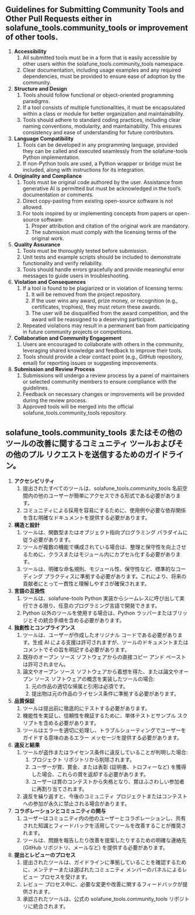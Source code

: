 ## **Guidelines for Submitting Community Tools and Other Pull Requests either in solafune_tools.community_tools or improvement of other tools.**

1. **Accessibility**
    1. All submitted tools must be in a form that is easily accessible by other users within the solafune_tools.community_tools namespace.
    2. Clear documentation, including usage examples and any required dependencies, must be provided to ensure ease of adoption by the community.
2. **Structure and Design**
    1. Tools should follow functional or object-oriented programming paradigms.
    2. If a tool consists of multiple functionalities, it must be encapsulated within a class or module for better organization and maintainability.
    3. Tools should adhere to standard coding practices, including clear naming conventions, modularity, and maintainability. This ensures consistency and ease of understanding for future contributors.
3. **Language Compatibility**
    1. Tools can be developed in any programming language, provided they can be called and executed seamlessly from the solafune-tools Python implementation.
    2. If non-Python tools are used, a Python wrapper or bridge must be included, along with instructions for its integration.
4. **Originality and Compliance**
    1. Tools must be original code authored by the user. Assistance from generative AI is permitted but must be acknowledged in the tool’s documentation or comments.
    2. Direct copy-pasting from existing open-source software is not allowed.
    3. For tools inspired by or implementing concepts from papers or open-source software:
        1. Proper attribution and citation of the original work are mandatory.
        2. The submission must comply with the licensing terms of the original work.
5. **Quality Assurance**
    1. Tools must be thoroughly tested before submission.
    2. Unit tests and example scripts should be included to demonstrate functionality and verify reliability.
    3. Tools should handle errors gracefully and provide meaningful error messages to guide users in troubleshooting.
6. **Violation and Consequences**
    1. If a tool is found to be plagiarized or in violation of licensing terms:
        1. It will be removed from the project repository.
        2. If the user wins any award, prize money, or recognition (e.g., certificates, trophies), they must return these awards.
        3. The user will be disqualified from the award competition, and the award will be reassigned to a deserving participant.
    2. Repeated violations may result in a permanent ban from participating in future community projects or competitions.
7. **Collaboration and Community Engagement**
    1. Users are encouraged to collaborate with others in the community, leveraging shared knowledge and feedback to improve their tools.
    2. Tools should provide a clear contact point (e.g., GitHub repository, email) for reporting issues or suggesting improvements.
8. **Submission and Review Process**
    1. Submissions will undergo a review process by a panel of maintainers or selected community members to ensure compliance with the guidelines.
    2. Feedback on necessary changes or improvements will be provided during the review process.
    3. Approved tools will be merged into the official solafune_tools.community_tools repository.

## solafune_tools.community_tools またはその他のツールの改善に関するコミュニティ ツールおよびその他のプル リクエストを送信するためのガイドライン。

1. **アクセシビリティ**
    1. 提出されたすべてのツールは、solafune_tools.community_tools 名前空間内の他のユーザーが簡単にアクセスできる形式である必要があります。
    2. コミュニティによる採用を容易にするために、使用例や必要な依存関係を含む明確なドキュメントを提供する必要があります。
2. **構造と設計**
    1. ツールは、関数型またはオブジェクト指向プログラミング パラダイムに従う必要があります。
    2. ツールが複数の機能で構成されている場合は、整理と保守性を向上させるために、クラスまたはモジュール内にカプセル化する必要があります。
    3. ツールは、明確な命名規則、モジュール性、保守性など、標準的なコーディング プラクティスに準拠する必要があります。これにより、将来の貢献者にとって一貫性と理解しやすさが確保されます。
3. **言語の互換性**
    1. ツールは、solafune-tools Python 実装からシームレスに呼び出して実行できる限り、任意のプログラミング言語で開発できます。
    2. Python 以外のツールを使用する場合は、Python ラッパーまたはブリッジとその統合手順を含める必要があります。
4. **独創性とコンプライアンス**
    1. ツールは、ユーザーが作成したオリジナル コードである必要があります。生成 AI による支援は許可されますが、ツールのドキュメントまたはコメントでその旨を明記する必要があります。
    2. 既存のオープン ソース ソフトウェアからの直接コピー アンド ペーストは許可されません。
    3. 論文やオープン ソース ソフトウェアから着想を得た、または論文やオープン ソース ソフトウェアの概念を実装したツールの場合:
        1. 元の作品の適切な帰属と引用は必須です。
        2. 提出物は元の作品のライセンス条件に準拠する必要があります。
5. **品質保証**
    1. ツールは提出前に徹底的にテストする必要があります。
    2. 機能性を実証し、信頼性を検証するために、単体テストとサンプル スクリプトを含める必要があります。
    3. ツールはエラーを適切に処理し、トラブルシューティングでユーザーをガイドする意味のあるエラー メッセージを提供する必要があります。
6. **違反と結果**
    1. ツールが盗作またはライセンス条件に違反していることが判明した場合:
        1. プロジェクト リポジトリから削除されます。
        2. ユーザーが賞、賞金、または表彰 (証明書、トロフィーなど) を獲得した場合、これらの賞を返却する必要があります。
        3. ユーザーは賞のコンテストから失格となり、賞はふさわしい参加者に再割り当てされます。
    2. 違反を繰り返すと、今後のコミュニティ プロジェクトまたはコンテストへの参加が永久に禁止される場合があります。
7. **コラボレーションとコミュニティの関与**
    1. ユーザーはコミュニティ内の他のユーザーとコラボレーションし、共有された知識とフィードバックを活用してツールを改善することが推奨されます。
    2. ツールは、問題を報告したり改善を提案したりするための明確な連絡先 (GitHub リポジトリ、メールなど) を提供する必要があります。
8. **提出とレビューのプロセス**
    1. 提出されたツールは、ガイドラインに準拠していることを確認するために、メンテナーまたは選ばれたコミュニティ メンバーのパネルによるレビュー プロセスを受けます。
    2. レビュー プロセス中に、必要な変更や改善に関するフィードバックが提供されます。
    3. 承認されたツールは、公式の solafune_tools.community_tools リポジトリに統合されます。
